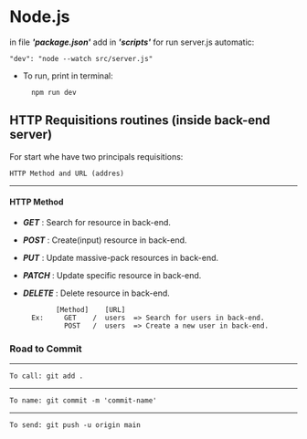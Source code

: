 # Node.js
in file ***'package.json'*** add in ***'scripts'*** for run server.js automatic: 
    
    "dev": "node --watch src/server.js"
- To run, print in terminal:
                    
        npm run dev

## HTTP Requisitions routines (inside back-end server)
For start whe have two principals requisitions:

    HTTP Method and URL (addres)
---
#### HTTP Method
- ***GET*** : Search for resource in back-end.
- ***POST*** : Create(input) resource in back-end.
- ***PUT*** : Update massive-pack resources in back-end.
- ***PATCH*** : Update specific resource in back-end.
- ***DELETE*** : Delete resource in back-end.

              [Method]    [URL]     
        Ex:     GET    /  users  => Search for users in back-end.
                POST   /  users  => Create a new user in back-end.




### Road to Commit
---
    To call: git add .
---
    To name: git commit -m 'commit-name'
---
    To send: git push -u origin main